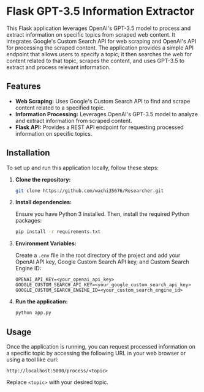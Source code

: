 # Flask GPT-3.5 Information Extractor

This Flask application leverages OpenAI's GPT-3.5 model to process and extract information on specific topics from scraped web content. It integrates Google's Custom Search API for web scraping and OpenAI's API for processing the scraped content. The application provides a simple API endpoint that allows users to specify a topic; it then searches the web for content related to that topic, scrapes the content, and uses GPT-3.5 to extract and process relevant information.

## Features

- **Web Scraping:** Uses Google's Custom Search API to find and scrape content related to a specified topic.
- **Information Processing:** Leverages OpenAI's GPT-3.5 model to analyze and extract information from scraped content.
- **Flask API:** Provides a REST API endpoint for requesting processed information on specific topics.

## Installation

To set up and run this application locally, follow these steps:

1. **Clone the repository:**

   ```bash
   git clone https://github.com/wachi35676/Researcher.git
   ```

2. **Install dependencies:**

   Ensure you have Python 3 installed. Then, install the required Python packages:

   ```bash
   pip install -r requirements.txt
   ```

3. **Environment Variables:**

   Create a `.env` file in the root directory of the project and add your OpenAI API key, Google Custom Search API key, and Custom Search Engine ID:

   ```plaintext
   OPENAI_API_KEY=<your_openai_api_key>
   GOOGLE_CUSTOM_SEARCH_API_KEY=<your_google_custom_search_api_key>
   GOOGLE_CUSTOM_SEARCH_ENGINE_ID=<your_custom_search_engine_id>
   ```

4. **Run the application:**

   ```bash
   python app.py
   ```

## Usage

Once the application is running, you can request processed information on a specific topic by accessing the following URL in your web browser or using a tool like curl:

```
http://localhost:5000/process/<topic>
```

Replace `<topic>` with your desired topic.
